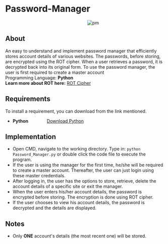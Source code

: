 # Password-Manager
&nbsp;&nbsp;&nbsp;&nbsp;&nbsp;&nbsp;&nbsp;&nbsp;&nbsp;&nbsp;&nbsp;&nbsp;&nbsp;&nbsp;&nbsp;&nbsp;&nbsp;&nbsp;&nbsp;&nbsp;&nbsp;&nbsp;&nbsp;&nbsp;&nbsp;&nbsp;&nbsp;&nbsp;&nbsp;&nbsp;&nbsp;&nbsp;&nbsp;&nbsp;&nbsp;&nbsp;&nbsp;&nbsp;&nbsp;&nbsp;&nbsp;&nbsp;&nbsp;&nbsp;&nbsp;&nbsp;&nbsp;&nbsp;&nbsp;&nbsp;&nbsp;&nbsp;&nbsp;&nbsp;&nbsp;&nbsp;&nbsp;&nbsp;&nbsp;&nbsp;&nbsp;&nbsp;&nbsp;&nbsp;&nbsp;&nbsp;![pm](https://user-images.githubusercontent.com/68439180/89103017-7b5d0a80-d3c3-11ea-8a86-a4309d1c3fa8.gif)


## About 
An easy to understand and implement password manager that efficiently stores account details of various websites. The passwords, before storing, are encrypted using the ROT cipher. When a user retrieves a password, it is decrypted back into its original form.
To use the password manager, the user is first required to create a master account<br>
Programming Language: **Python** <br>
**Learn more about ROT here:** [ROT Cipher](https://www.dcode.fr/rot-cipher)
## Requirements 
To install a requirement, you can download from the link mentioned.
- **Python**            &nbsp;&nbsp;&nbsp;&nbsp;&nbsp;&nbsp;&nbsp;&nbsp;&nbsp;&nbsp;&nbsp;&nbsp;&nbsp;&nbsp;[Download Python](https://www.python.org/downloads/)

## Implementation 
- Open CMD, navigate to the working directory. Type in:  ```python Password_Manager.py``` or double click the code file to execute the program.
- If the user is using the manager for the first time, he/she will be required to create a master account. Thereafter, the user can just login using these master credentials.
- After logging in, the user has the options to store, retrieve, delete the account details of a specific site or exit the manager.
- When the user enters his/her account details, the password is encrypted before storing. The encryption is done using ROT cipher.
- If the user chooses to view his account details, the password is decrypted and the details are displayed.

## Notes 
- Only **ONE** account's details (the most recent one) will be stored.

